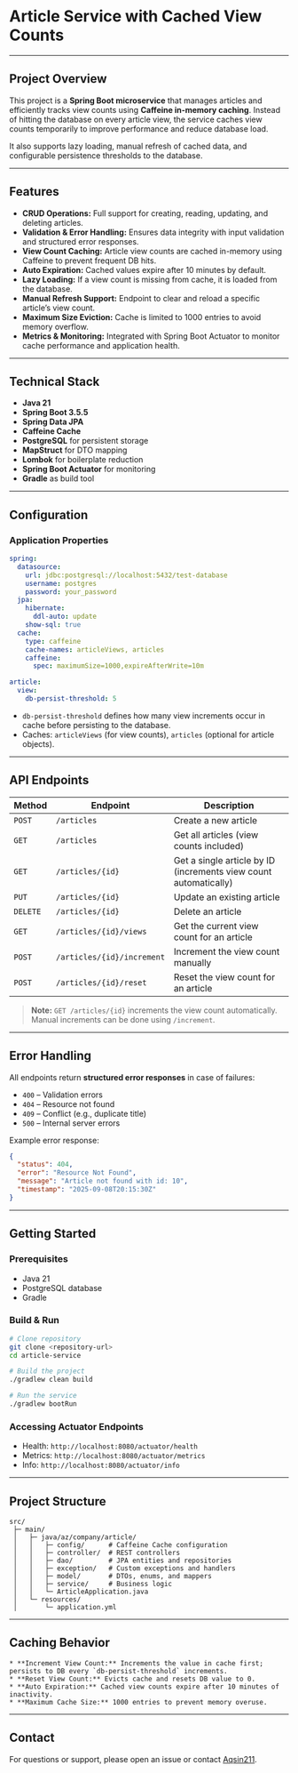 # Article Service with Cached View Counts

---

## **Project Overview**

This project is a **Spring Boot microservice** that manages articles and efficiently tracks view counts using **Caffeine in-memory caching**. Instead of hitting the database on every article view, the service caches view counts temporarily to improve performance and reduce database load.

It also supports lazy loading, manual refresh of cached data, and configurable persistence thresholds to the database.

---

## **Features**

* **CRUD Operations:** Full support for creating, reading, updating, and deleting articles.  
* **Validation & Error Handling:** Ensures data integrity with input validation and structured error responses.
* **View Count Caching:** Article view counts are cached in-memory using Caffeine to prevent frequent DB hits.
* **Auto Expiration:** Cached values expire after 10 minutes by default.
* **Lazy Loading:** If a view count is missing from cache, it is loaded from the database.
* **Manual Refresh Support:** Endpoint to clear and reload a specific article’s view count.
* **Maximum Size Eviction:** Cache is limited to 1000 entries to avoid memory overflow.
* **Metrics & Monitoring:** Integrated with Spring Boot Actuator to monitor cache performance and application health.

---

## **Technical Stack**

* **Java 21**
* **Spring Boot 3.5.5**
* **Spring Data JPA**
* **Caffeine Cache**
* **PostgreSQL** for persistent storage
* **MapStruct** for DTO mapping
* **Lombok** for boilerplate reduction
* **Spring Boot Actuator** for monitoring
* **Gradle** as build tool

---

## **Configuration**

### **Application Properties**

```yaml
spring:
  datasource:
    url: jdbc:postgresql://localhost:5432/test-database
    username: postgres
    password: your_password
  jpa:
    hibernate:
      ddl-auto: update
    show-sql: true
  cache:
    type: caffeine
    cache-names: articleViews, articles
    caffeine:
      spec: maximumSize=1000,expireAfterWrite=10m

article:
  view:
    db-persist-threshold: 5
```

* `db-persist-threshold` defines how many view increments occur in cache before persisting to the database.
* Caches: `articleViews` (for view counts), `articles` (optional for article objects).

---

## **API Endpoints**

| Method   | Endpoint                   | Description                                                      |
| -------- | -------------------------- | ---------------------------------------------------------------- |
| `POST`   | `/articles`                | Create a new article                                             |
| `GET`    | `/articles`                | Get all articles (view counts included)                          |
| `GET`    | `/articles/{id}`           | Get a single article by ID (increments view count automatically) |
| `PUT`    | `/articles/{id}`           | Update an existing article                                       |
| `DELETE` | `/articles/{id}`           | Delete an article                                                |
| `GET`    | `/articles/{id}/views`     | Get the current view count for an article                        |
| `POST`   | `/articles/{id}/increment` | Increment the view count manually                                |
| `POST`   | `/articles/{id}/reset`     | Reset the view count for an article                              |

> **Note:** `GET /articles/{id}` increments the view count automatically. Manual increments can be done using `/increment`.

---

## **Error Handling**

All endpoints return **structured error responses** in case of failures:

* `400` – Validation errors
* `404` – Resource not found
* `409` – Conflict (e.g., duplicate title)
* `500` – Internal server errors

Example error response:

```json
{
  "status": 404,
  "error": "Resource Not Found",
  "message": "Article not found with id: 10",
  "timestamp": "2025-09-08T20:15:30Z"
}
```

---

## **Getting Started**

### **Prerequisites**

* Java 21
* PostgreSQL database
* Gradle

### **Build & Run**

```bash
# Clone repository
git clone <repository-url>
cd article-service

# Build the project
./gradlew clean build

# Run the service
./gradlew bootRun
```

### **Accessing Actuator Endpoints**

* Health: `http://localhost:8080/actuator/health`
* Metrics: `http://localhost:8080/actuator/metrics`
* Info: `http://localhost:8080/actuator/info`

---

## **Project Structure**

```
src/
 ├─ main/
 │   ├─ java/az/company/article/
 │   │   ├─ config/      # Caffeine Cache configuration
 │   │   ├─ controller/  # REST controllers
 │   │   ├─ dao/         # JPA entities and repositories
 │   │   ├─ exception/   # Custom exceptions and handlers
 │   │   ├─ model/       # DTOs, enums, and mappers
 │   │   ├─ service/     # Business logic
 │   │   └─ ArticleApplication.java
 │   └─ resources/
 │       └─ application.yml
```

---

## **Caching Behavior**

```
* **Increment View Count:** Increments the value in cache first; persists to DB every `db-persist-threshold` increments.
* **Reset View Count:** Evicts cache and resets DB value to 0.
* **Auto Expiration:** Cached view counts expire after 10 minutes of inactivity.
* **Maximum Cache Size:** 1000 entries to prevent memory overuse.
```

---

## Contact

For questions or support, please open an issue or contact [Aqsin211](https://github.com/Aqsin211).
